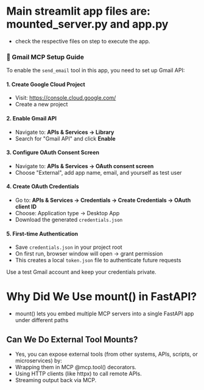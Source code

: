 # Main streamlit app files are: mounted_server.py and app.py
 - check the respective files on step to execute the app.


### 📧 Gmail MCP Setup Guide
To enable the `send_email` tool in this app, you need to set up Gmail API:

#### 1. Create Google Cloud Project
- Visit: https://console.cloud.google.com/
- Create a new project

#### 2. Enable Gmail API
- Navigate to: **APIs & Services → Library**
- Search for "Gmail API" and click **Enable**

#### 3. Configure OAuth Consent Screen
- Navigate to: **APIs & Services → OAuth consent screen**
- Choose "External", add app name, email, and yourself as test user

#### 4. Create OAuth Credentials
- Go to: **APIs & Services → Credentials → Create Credentials → OAuth client ID**
- Choose: Application type → Desktop App
- Download the generated `credentials.json`

#### 5. First-time Authentication
- Save `credentials.json` in your project root
- On first run, browser window will open → grant permission
- This creates a local `token.json` file to authenticate future requests

Use a test Gmail account and keep your credentials private.


# Why Did We Use mount() in FastAPI?
  - mount() lets you embed multiple MCP servers into a single FastAPI app under different paths

## Can We Do External Tool Mounts?
  - Yes, you can expose external tools (from other systems, APIs, scripts, or microservices) by:
  - Wrapping them in MCP @mcp.tool() decorators.
  - Using HTTP clients (like httpx) to call remote APIs.
  - Streaming output back via MCP.